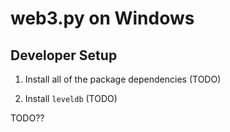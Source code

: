 # web3.py on Windows

## Developer Setup

1. Install all of the package dependencies (TODO)

1. Install `leveldb` (TODO)


TODO??
